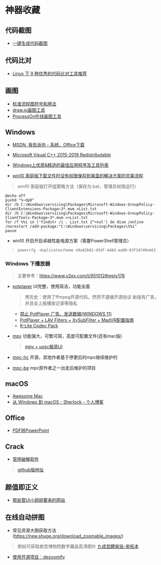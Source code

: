 # 神器收藏

## 代码截图
* [一键生成代码截图](https://quanxin.org/code-snapshot)

## 代码比对
* [Linux 下 9 种优秀的代码比对工具推荐](https://mp.weixin.qq.com/s?__biz=MzAxODI5ODMwOA==&mid=2666546845&idx=2&sn=a8a638a300311344509770c1c3a8cd75)

## 画图
* [标准流程图符号和用法](https://www.edrawsoft.com/cn/flowchart-symbols.php)
* [draw.io画图工具](https://app.diagrams.net/)
* [ProcessOn在线画图工具](https://www.processon.com/)

## Windows
* [MSDN, 我告诉你 - 系统、Office下载](https://msdn.itellyou.cn/)
* [Microsoft Visual C++ 2015-2019 Redistributable](https://support.microsoft.com/en-us/help/2977003/the-latest-supported-visual-c-downloads)
* [Windows上优质&精选的最佳应用程序及工具列表](https://github.com/Awesome-Windows/Awesome/blob/master/README-cn.md)

* [win10 家庭版下载文件时没有权限保存到某盘的解决方案的完美流程](https://blog.csdn.net/weixin_42997646/article/details/89414437)
> win10 家庭版打开组策略方法（保存为.bat，管理员权限运行）

```
@echo off
pushd "%~dp0" 
dir /b C:\Windows\servicing\Packages\Microsoft-Windows-GroupPolicy-ClientExtensions-Package~3*.mum >List.txt 
dir /b C:\Windows\servicing\Packages\Microsoft-Windows-GroupPolicy-ClientTools-Package~3*.mum >>List.txt 
for /f %%i in ('findstr /i . List.txt 2^>nul') do dism /online /norestart /add-package:"C:\Windows\servicing\Packages\%%i" 
pause
```
* win10 开启开启卓越性能电源方案（需要PowerShell管理员）
> ``powercfg -duplicatescheme e9a42b02-d5df-448d-aa00-03f14749eb61``

### Windows 下播放器
> 主要参考：https://www.v2ex.com/t/951012#reply176
- [potplayer](https://potplayer.daum.net/) UI完整，使用简洁，功能全面
  > 黑历史：使用了ffmpeg开源代码，然而不遵循开源协议
  > 新版有广告，并且会上报播放记录等隐私

  - [禁止 PotPlayer 广告、发送数据(WINDOWS 11)](https://go123.live/blocking-connection-from-potplayer-in-windows-firewall/)
  - [PotPlayer + LAV Filters + XySubFilter + MadVR配置指南](https://blog.csdn.net/sigmarising/article/details/105700625)
  - [K-Lite Codec Pack](https://codecguide.com/download_k-lite_codec_pack_mega.htm)
- [mpv](https://mpv.io/installation/) 功能强大，可繁可简，高度可配置文件(还有mac版) 
  > [mpv + uosc极简UI](https://github.com/tomasklaen/uosc)
- [mpc-hc](https://github.com/clsid2/mpc-hc) 开源，其他作者基于停更后的mpc继续维护的 
- [mpc-be](https://github.com/Aleksoid1978/MPC-BE) mpc原作者之一出走后维护的项目

## macOS
* [Awesome Mac](https://wangchujiang.com/awesome-mac/index.zh.html)
* [从 Windows 到 macOS - Sherlock - 个人博客](https://halo.sherlocky.com/archives/macos)

## Office
* [PDF转PowerPoint](https://www.pdfpai.com/pdf-to-powerpoint)

## Crack
* [常用破解软件](https://www.fxxkmakeding.xyz/downloads.html)
> [github版地址](https://github.com/xyjoey/fxxkmakeding)

## 颜值即正义
* [那些管UI小姐姐要来的网站](https://juejin.im/post/5e7cdee26fb9a03c6e640cc7)

## 在线自动拼图
- 常见资源大图获取方法(https://new.shuge.org/download_zoomable_images/)
 > 例如可获取故宫博物院数字藏品高清图片
 > [九成宫醴泉铭-宋拓本](https://www.dpm.org.cn/collection/impres/234127.html)
- [使用开源项目：dezoomify](https://ok.daoing.com/he/dezoomify.html)
